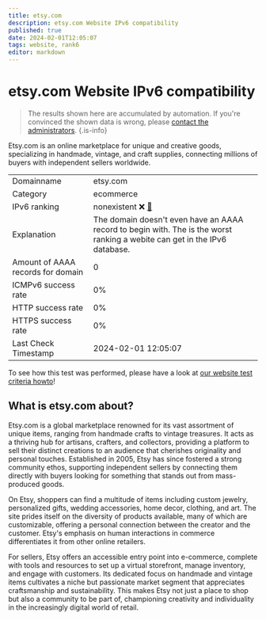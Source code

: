 ```yaml
---
title: etsy.com
description: etsy.com Website IPv6 compatibility
published: true
date: 2024-02-01T12:05:07
tags: website, rank6
editor: markdown
---
```


# etsy.com Website IPv6 compatibility

> The results shown here are accumulated by automation. If you're convinced the shown data is wrong, please [contact the administrators](/howto/chat). 
{.is-info}

Etsy.com is an online marketplace for unique and creative goods, specializing in handmade, vintage, and craft supplies, connecting millions of buyers with independent sellers worldwide.


|   |   |
| - | - |
| Domainname | etsy.com
| Category | ecommerce |
| IPv6 ranking | nonexistent :x: [🔗](/howto/ranking) |
| Explanation | The domain doesn't even have an AAAA record to begin with. The is the worst ranking a webite can get in the IPv6 database. |
| Amount of AAAA records for domain | 0 |
| ICMPv6 success rate | 0%|
| HTTP success rate | 0% |
| HTTPS success rate | 0% |
| Last Check Timestamp | 2024-02-01 12:05:07 |

To see how this test was performed, please have a look at [our website test criteria howto](/howto/testcriteria/website)!


## What is etsy.com about?
Etsy.com is a global marketplace renowned for its vast assortment of unique items, ranging from handmade crafts to vintage treasures. It acts as a thriving hub for artisans, crafters, and collectors, providing a platform to sell their distinct creations to an audience that cherishes originality and personal touches. Established in 2005, Etsy has since fostered a strong community ethos, supporting independent sellers by connecting them directly with buyers looking for something that stands out from mass-produced goods. 

On Etsy, shoppers can find a multitude of items including custom jewelry, personalized gifts, wedding accessories, home decor, clothing, and art. The site prides itself on the diversity of products available, many of which are customizable, offering a personal connection between the creator and the customer. Etsy's emphasis on human interactions in commerce differentiates it from other online retailers. 

For sellers, Etsy offers an accessible entry point into e-commerce, complete with tools and resources to set up a virtual storefront, manage inventory, and engage with customers. Its dedicated focus on handmade and vintage items cultivates a niche but passionate market segment that appreciates craftsmanship and sustainability. This makes Etsy not just a place to shop but also a community to be part of, championing creativity and individuality in the increasingly digital world of retail.


